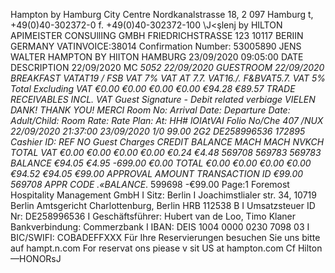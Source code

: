 Hampton by Hamburg City Centre Nordkanalstrasse 18, 2 097 Hamburg t, +49(0)40-302372-0 f. +49(0)40-302372-100 \J<şlenj by HILTON APIMEISTER CONSUllING GMBH FRIEDRICHSTRASSE 123 10117 BERIIN GERMANY VATINVOICE:38014 Confirmation Number: 53005890 JENS WALTER HAMPTON BY HIITON HAMBURG 23/09/2020 09:05:00 DATE DESCRIPTION 22/09/2020 MC *5052 22/09/2020 GUESTROOM 22/09/2020 BREAKFAST VATAT19 / FSB VAT 7% VAT AT 7.7. VAT16./. F&BVAT5.7. VAT 5% Total Excluding VAT €0.00 €0.00 €0.00 €0.00 €94.28 €89.57 TRADE RECEIVABLES INCL. VAT Guest Signature - Debit related verbiage VIELEN DANK! THANK YOU! MERCI Room No: Arrival Date: Departure Date: Adult/Child: Room Rate: Rate Plan: At: HH# lOIAtVAI Folio No/Che 407 /NUX 22/09/2020 21:37:00 23/09/2020 1/0 99.00 2G2 DE258996536 172895 Cashier ID: REF NO Guest Charges CREDIT BALANCE MACH MACH NVKCH TOTAL VAT €0.00 €0.00 €0.00 €0.00 €0.24 €4.48 569708 569783 569783 BALANCE €94.05 €4.95 -699.00 €0.00 TOTAL €0.00 €0.00 €0.00 €0.00 €94.52 €94.05 €99.00 APPROVAL AMOUNT TRANSACTION ID €99.00 569708 APPR CODE .«BALANCE*. 599698 -€99.00 Page:1 Foremost Hospitality Management GmbH I Sitz: Berlin I Joachimstlialer str. 34, 10719 Berlin Amtsgericht Charlottenburg, Berlin HRB 112538 B I Umsatzsteuer ID Nr: DE258996536 I Geschäftsführer: Hubert van de Loo, Timo Klaner Bankverbindung: Commerzbank I IBAN: DEIS 1004 0000 0230 7098 03 I BIC/SWIFI: COBADEFFXXX Für Ihre Reservierungen besuchen Sie uns bitte auf hampt.n.com For reservat ons piease v sit US at hampton.com Cf Hilton —HONORsJ